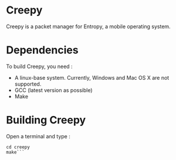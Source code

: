 # Creepy
Creepy is a packet manager for Entropy, a mobile operating system.

# Dependencies

To build Creepy, you need :
* A linux-base system. Currently, Windows and Mac OS X are not supported.
* GCC (latest version as possible)
* Make
# Building Creepy

Open a terminal and type :

```git clone https://github.com/entropy-os/creepy.git
cd creepy
make```
